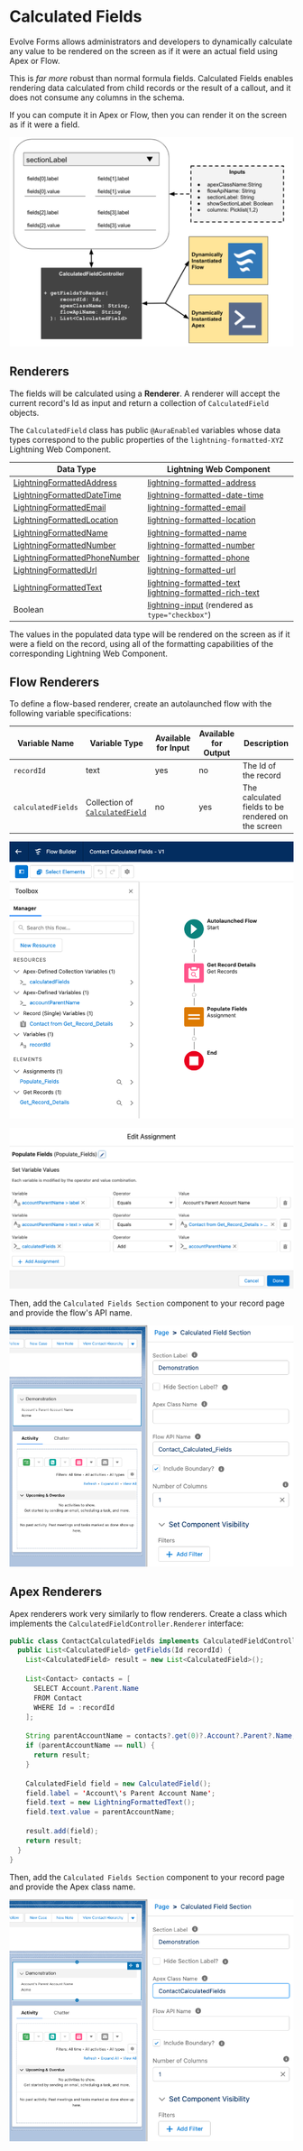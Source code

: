 # Calculated Fields

Evolve Forms allows administrators and developers to dynamically calculate any value to be rendered on the screen as if it were an actual field using Apex or Flow.

This is _far more_ robust than normal formula fields. Calculated Fields enables rendering data calculated from child records or the result of a callout, and it does not consume any columns in the schema.

If you can compute it in Apex or Flow, then you can render it on the screen as if it were a field.

![Calculated Field Architecture](images/CalculatedFieldArchitecture.png)

## Renderers

The fields will be calculated using a **Renderer**. A renderer will accept the current record's Id as input and return a collection of `CalculatedField` objects.

The `CalculatedField` class has public `@AuraEnabled` variables whose data types correspond to the public properties of the `lightning-formatted-XYZ` Lightning Web Component.

<!-- prettier-ignore -->
| Data Type | Lightning Web Component |
| --- | --- |
| [LightningFormattedAddress](../evolve-forms/main/default/classes/LightningFormattedAddress.cls) |  [lightning-formatted-address](https://developer.salesforce.com/docs/component-library/bundle/lightning-formatted-address/example) | 
| [LightningFormattedDateTime](../evolve-forms/main/default/classes/LightningFormattedDateTime.cls) | [lightning-formatted-date-time](https://developer.salesforce.com/docs/component-library/bundle/lightning-formatted-date-time/example) | 
| [LightningFormattedEmail](../evolve-forms/main/default/classes/LightningFormattedEmail.cls) | [lightning-formatted-email](https://developer.salesforce.com/docs/component-library/bundle/lightning-formatted-email/example) | 
| [LightningFormattedLocation](../evolve-forms/main/default/classes/LightningFormattedLocation.cls) | [lightning-formatted-location](https://developer.salesforce.com/docs/component-library/bundle/lightning-formatted-location/example) | 
| [LightningFormattedName](../evolve-forms/main/default/classes/LightningFormattedName.cls) | [lightning-formatted-name](https://developer.salesforce.com/docs/component-library/bundle/lightning-formatted-name/example) | 
| [LightningFormattedNumber](../evolve-forms/main/default/classes/LightningFormattedNumber.cls) | [lightning-formatted-number](https://developer.salesforce.com/docs/component-library/bundle/lightning-formatted-number/example) | 
| [LightningFormattedPhoneNumber](../evolve-forms/main/default/classes/LightningFormattedPhoneNumber.cls) | [lightning-formatted-phone](https://developer.salesforce.com/docs/component-library/bundle/lightning-formatted-phone/example) | 
| [LightningFormattedUrl](../evolve-forms/main/default/classes/LightningFormattedUrl.cls) | [lightning-formatted-url](https://developer.salesforce.com/docs/component-library/bundle/lightning-formatted-url/example) | 
| [LightningFormattedText](../evolve-forms/main/default/classes/LightningFormattedText.cls) | [lightning-formatted-text](https://developer.salesforce.com/docs/component-library/bundle/lightning-formatted-text/example)<br/>[lightning-formatted-rich-text](https://developer.salesforce.com/docs/component-library/bundle/lightning-formatted-rich-text/example) |
| Boolean| [lightning-input](https://developer.salesforce.com/docs/component-library/bundle/lightning-input/example) (rendered as `type="checkbox"`) |

The values in the populated data type will be rendered on the screen as if it were a field on the record, using all of the formatting capabilities of the corresponding Lightning Web Component.

## Flow Renderers

To define a flow-based renderer, create an autolaunched flow with the following variable specifications:

<!-- prettier-ignore -->
| Variable Name | Variable Type | Available for Input | Available for Output | Description |
| --- | --- | --- | --- | --- |
| `recordId` | text | yes | no | The Id of the record | 
| `calculatedFields` | Collection of [`CalculatedField`](evolve-forms/main/default/classes/CalculatedField.cls) | no | yes  | The calculated fields to be rendered on the screen |

![Flow Renderer Outline](images/FlowRendererOutline.png)

![Flow Renderer Assignment](images/FlowRendererAssigmnent.png)

Then, add the `Calculated Fields Section` component to your record page and provide the flow's API name.

![Contact Calculated Fields Demo](images/ContactCalculatedFieldsFlowDemo.png)

## Apex Renderers

Apex renderers work very similarly to flow renderers. Create a class which implements the `CalculatedFieldController.Renderer` interface:

```java
public class ContactCalculatedFields implements CalculatedFieldController.Renderer {
  public List<CalculatedField> getFields(Id recordId) {
    List<CalculatedField> result = new List<CalculatedField>();

    List<Contact> contacts = [
      SELECT Account.Parent.Name
      FROM Contact
      WHERE Id = :recordId
    ];

    String parentAccountName = contacts?.get(0)?.Account?.Parent?.Name;
    if (parentAccountName == null) {
      return result;
    }

    CalculatedField field = new CalculatedField();
    field.label = 'Account\'s Parent Account Name';
    field.text = new LightningFormattedText();
    field.text.value = parentAccountName;

    result.add(field);
    return result;
  }
}
```

Then, add the `Calculated Fields Section` component to your record page and provide the Apex class name.

![Contact Calculated Fields Demo](images/ContactCalculatedFieldsApexDemo.png)
